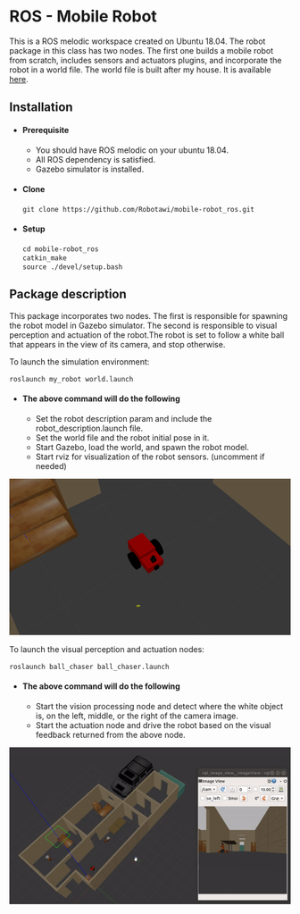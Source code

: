 # ROS - Mobile Robot
This is a ROS melodic workspace created on Ubuntu 18.04. The robot package in this class has two nodes. The first one builds a mobile robot from scratch, includes sensors and actuators plugins, and incorporate the robot in a world file. The world file is built after my house. It is available [here](https://github.com/Robotawi/gazebo_world).

## Installation

- #### Prerequisite
    - You should have ROS melodic on your ubuntu 18.04.
    - All ROS dependency is satisfied.
    - Gazebo simulator is installed.

- #### Clone

    ```
    git clone https://github.com/Robotawi/mobile-robot_ros.git
    ```

- #### Setup
    ```
    cd mobile-robot_ros
    catkin_make
    source ./devel/setup.bash
    ```
## Package description
This package incorporates two nodes. The first is responsible for spawning the robot model in Gazebo simulator. The second is responsible to visual perception and actuation of the robot.The robot is set to follow a white ball that appears in the view of its camera, and stop otherwise. 

To launch the simulation environment:
```
roslaunch my_robot world.launch
```

- #### The above command will do the following
    - Set the robot description param and include the robot_description.launch file.
    - Set the world file and the robot initial pose in it.
    - Start Gazebo, load the world, and spawn the robot model.
    - Start rviz for visualization of the robot sensors. (uncomment if needed)

![](./pkg_images/rbt_model.png)



To launch the visual perception and actuation nodes:
```
roslaunch ball_chaser ball_chaser.launch
```
- #### The above command will do the following
    - Start the vision processing node and detect where the white object is, on the left, middle, or the right of the camera image.
    - Start the actuation node and drive the robot based on the visual feedback returned from the above node.

![](./pkg_images/mobile_robot15.gif)


